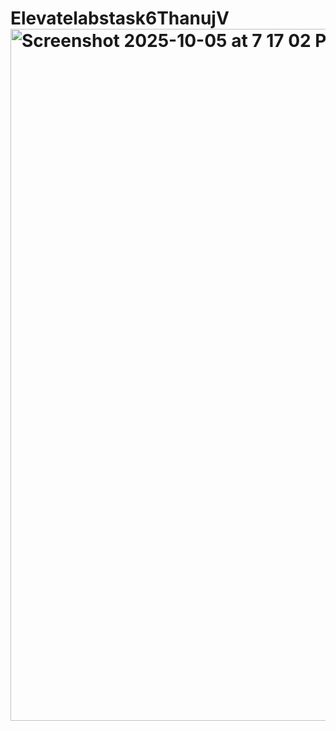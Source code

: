 # Elevatelabstask6ThanujV<img width="1710" height="1107" alt="Screenshot 2025-10-05 at 7 17 02 PM" src="https://github.com/user-attachments/assets/f198740b-0dd4-4e49-bef3-ab784de70c27" />
